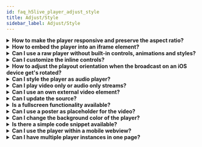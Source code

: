 ```yaml
---
id: faq_h5live_player_adjust_style
title: Adjust/Style
sidebar_label: Adjust/Style
---
```


<details><summary><strong>How to make the player responsive and preserve the aspect ratio?</strong></summary>
<br>The following example is for a **16:9 ratio**, which can be changed to work for all other aspect ratios.

### 1. Player configuration
Set the `style.width` and `style.height` properties inside the player config to `auto` to  keep the size of the parent container.

```
    // player config 
    var config = {
        "style": {
            "width": "auto",
            "height": "auto"
        },
        ...
    }
```

### 2. Player DIV CSS
Set a percentage value for `padding-bottom` to maintain the aspect ratio of the players `<div>` element.
<br>For a 16:9 aspect ratio: **(9 / 16 = 0.5625) = 56.25%**

``` 
    <body>
        <div id="playerDiv" style="padding-bottom: 56.25%"></div>
    </body>
```

### Other aspect ratios

| Aspect ratio | padding-bottom |
| ------------ | -------------- |
| 1:1          | 100%           |
| 16:9         | 56.25%         |
| 4:3          | 75%            |


</details>

<details>
<summary><strong>How to embed the player into an iframe element?</strong></summary>
For most use cases the implementation of the player directly into the page is the best option. We recommend embedding the player within an iframe element only when the use case requires it.

### 1. Creating the embedded page including the player on your side

Please find information and examples on how to add the player to a webpage [here](https://docs.nanocosmos.de/docs/nanoplayer/nanoplayer_getting_started/).

### 2. Embedding the player page in an iframe on a second page on the distribution side

**Important:** The `allowfullscreen` attribute is required if the page wants to support fullscreen video.

```
    <iframe id="ifvideo" width="640" height="480" scrolling="no" frameborder="0" allowfullscreen=""
    src="//yourdomain.com/playerpage.html">
    </iframe>
```

</details>

<details><summary><strong>Can I use a raw player without built-in controls, animations and styles?</strong></summary>

Yes, by passing the config property `config.style.view = false`. 

The view is the top level UI layer containing all built-in controls, animations and styles including automatic video scaling. 
Disabling the view will disable these features as well which is why this is recommended for experienced users only. 

If you want to disable certain parts of the view (eg. controls) keep the `config.style.view` enabled and disable the specific property

Example to disable inline controls: 

```
    "style": {
        "view": true // default,
        "controls": false
    },
```

You can find more information regarding config properties in our API docs [here](../../nanoplayer/nanoplayer_api/#nanoplayerconfig--codeobjectcode).


> **Important:**
> If you create custom controls or other overlay elements make sure to set the `z-index` value > 1 to ensure they are positioned on top of the video layer.

</details>

<details><summary><strong>Can I customize the inline controls?</strong></summary>

No, but you can disable them by passing:

```
config.style.controls = false;
```

> **Important:**
> If you create custom controls or other overlay elements make sure to set the `z-index` value > 1 to ensure they are positioned on top of the video layer.

</details>

<details><summary><strong>How to adjust the playout orientation when the broadcast on an iOS device get's rotated?</strong></summary>

> **Note:** 
> The iPhone and iPad send the stream with the initial orientation of the device. Meaning, if you rotate the device the stream is rotated which is a technical restriction that we can not change.

In order to have live rotation on the player side, we send rotation **metadata** to the player to adjust the playback to the rotation.
To receive metadata on the player side simply enable it within your player config:

```
    "playback": {
        "metadata": true
    },
```

</details>

<details><summary><strong>Can I style the player as audio player?</strong></summary>

Yes, you can style the player as audio player by passing

```javascript
config.style.audioPlayer = true;
```

</details>

<details><summary><strong>Can I play video only or audio only streams?</strong></summary>

Yes.


</details>

<details><summary><strong>Can I use an own external video element?</strong></summary>

Yes, by passing the `id` attribute of an existing html5 video element through the config property `playback.videoId`. The video will be inserted into the players container and existing styles will be overwritten and restored after a destroy. 

> **Important:**
> Since introducing player version **4.4** with seamless stream switching on iOS & iPadOS, **2** video elements are needed internally. So for special use cases where existing video tags need to be used for playback an `array` of maximal two element Ids can be provided via the `playback.videoId` config property (**NOT mandatory**)
> - if 0 Ids are provided 2 video elements will be created internally
> - if 1 Id is provided the other video element will be created internally
> 
> You can find more information regarding the `playback.videoId` and other config properties in our [API docs](../../nanoplayer/nanoplayer_api#nanoplayerconfig--codeobjectcode).

</details>

<details><summary><strong>Can I update the source?</strong></summary>

Yes, by executing the player’s function `updateSource` with an updated `config.source` object.

</details>

<details><summary><strong>Is a fullscreen functionality available?</strong></summary>

Yes. Fullscreen is available over the public [fullscreen API](../../nanoplayer/nanoplayer_feature_fullscreen_api) or over the bottom right fullscreen button in the built-in H5live player control bar.

</details>

<details><summary><strong>Can I use a poster as placeholder for the video?</strong></summary>

But you can use a workaround by passing the id of an existing video tag with poster through the config (`config.playback.videoId`). This video element would be used by the player instead of creating a new one. See [here](../../nanoplayer/nanoplayer_api).

Another possibility can be that you grab the video element from the DOM after successful setup and then modify the poster attribute.

```javascript
var video = document.querySelector("#playerDiv video");
video.poster = ....;
```

</details>

<details><summary><strong>Can I change the background color of the player?</strong></summary>

Of course, the **nanoStream H5Live Player Version 4.9.1** introduced this possibility. To change the background color of the player set the backgroundColor parameter in `config.style.backgroundColor` to the desired color. By default it is set to black.

#### Code example with changed background color

```
"style": {
    "backgroundColor": 'white'
}
```

However, if you prefer to use older version of **nanoStream H5Live Player**, then there is no way to configure the background-color of the video element, but you can have workarounds. You can select the video in the resolve function of the promise (see the sample) and then change the color or you can create a global CSS rule for video elements. Please see the following examples.

#### Code example with change in the resolve function of the promise

```javascript
var player; 
  var config = {
    "source": {
        "bintu": {
            "apiurl": "https://bintu.nanocosmos.de",
            "streamid": "236af21e-fbf3-4ba3-889c-343ef3f0e7ca"
        }
    },
   "playback": {
      "autoplay": true,
      "automute": true,
      "muted": false
  },
  "style": {
      "controls": true,
      "width": "auto",
      "height": "auto",    
      }
};
document.addEventListener('DOMContentLoaded', function () {
    player = new NanoPlayer("playerDiv");
    player.setup(config).then(function (config) {
        console.log("setup success");
        console.log("config: " + JSON.stringify(config, undefined, 4));
        var video = document.querySelector('#playerDiv video');
        video.style.backgroundColor = '#123456';
    }, function (error) {
        alert(error.message);
    });
});
```
#### Code example with changed global CSS rule

```
<style>
    video {
        background-color: #123456;
    }
</style>
```

</details>

<details><summary><strong>Is there a simple code snippet available?</strong></summary>

Yes. Please check out the 'Getting started' topic in the documentation. 
https://docs.nanocosmos.de/docs/nanoplayer/nanoplayer_getting_started/

</details>

<details><summary><strong>Can I use the player within a mobile webview?</strong></summary>

Yes. Some mobile webviews require configuration flags to be set on the app level 
to allow, e.g. inline playback or playback without user interaction (autoplay). 
Examples
iOS: allowsInlineMediaPlayback, mediaTypesRequiringUserActionForPlayback 
Android: setMediaPlaybackRequiresUserGesture

Please check the documentation of the webview component. 

</details>

<details><summary><strong>Can I have multiple player instances in one page?</strong></summary>

Yes. Please check out the nanoplayer-multi sample in the player package. 

</details>